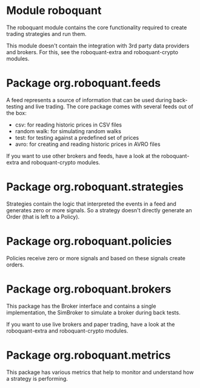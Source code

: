 # Module roboquant

The roboquant module contains the core functionality required to create trading strategies and run them.  

This module doesn't contain the integration with 3rd party data providers and brokers. 
For this, see the roboquant-extra and roboquant-crypto modules.

# Package org.roboquant.feeds

A feed represents a source of information that can be used during back-testing and live trading. The core package
comes with several feeds out of the box:

- csv: for reading historic prices in CSV files
- random walk: for simulating random walks
- test: for testing against a predefined set of prices
- avro: for creating and reading historic prices in AVRO files

If you want to use other brokers and feeds, have a look at the roboquant-extra and roboquant-crypto modules.

# Package org.roboquant.strategies

Strategies contain the logic that interpreted the events in a feed and generates zero or more signals. So a strategy
doesn't directly generate an Order (that is left to a Policy).


# Package org.roboquant.policies

Policies receive zero or more signals and based on these signals create orders. 

# Package org.roboquant.brokers

This package has the Broker interface and contains a single implementation, the SimBroker to simulate a broker
during back tests.

If you want to use live brokers and paper trading, have a look at the roboquant-extra and roboquant-crypto modules.

# Package org.roboquant.metrics

This package has various metrics that help to monitor and understand how a strategy is performing.